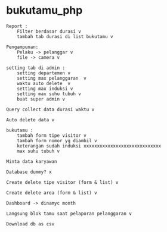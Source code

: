 # bukutamu_php

	Report :
		Filter berdasar durasi v
		tambah tab durasi di list bukutamu v

	Pengampunan:
		Pelaku -> pelanggar v
		file -> camera v

	setting tab di admin :
		setting departemen v
		setting max pelanggaran  v
		waktu auto delete  v
		setting max induksi v
		setting max suhu tubuh v
		buat super admin v
		
	Query collect data durasi waktu v

	Auto delete data v

	bukutamu :
		tambah form tipe visitor v
		tambah form nomor yg diambil v
		keterangan sudah induksi xxxxxxxxxxxxxxxxxxxxxxxxxxxxx
		max suhu tubuh v

	Minta data karyawan

	Database dummy? x

	Create delete tipe visitor (form & list) v

	Create delete area (form & list) v

	Dashboard -> dinamyc month

	Langsung blok tamu saat pelaporan pelanggaran v

	Download db as csv 





